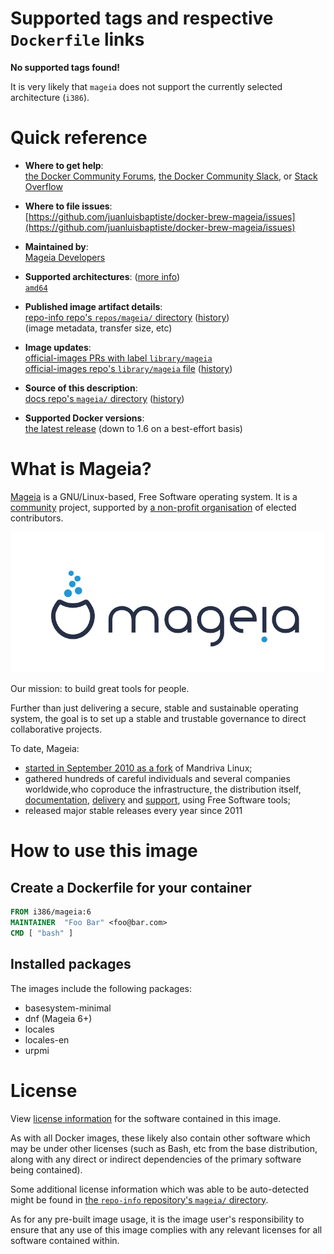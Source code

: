<!--

********************************************************************************

WARNING:

    DO NOT EDIT "mageia/README.md"

    IT IS AUTO-GENERATED

    (from the other files in "mageia/" combined with a set of templates)

********************************************************************************

-->

# Supported tags and respective `Dockerfile` links

**No supported tags found!**

It is very likely that `mageia` does not support the currently selected architecture (`i386`).

# Quick reference

-	**Where to get help**:  
	[the Docker Community Forums](https://forums.docker.com/), [the Docker Community Slack](https://blog.docker.com/2016/11/introducing-docker-community-directory-docker-community-slack/), or [Stack Overflow](https://stackoverflow.com/search?tab=newest&q=docker)

-	**Where to file issues**:  
	[https://github.com/juanluisbaptiste/docker-brew-mageia/issues](https://github.com/juanluisbaptiste/docker-brew-mageia/issues)

-	**Maintained by**:  
	[Mageia Developers](https://github.com/juanluisbaptiste/docker-brew-mageia)

-	**Supported architectures**: ([more info](https://github.com/docker-library/official-images#architectures-other-than-amd64))  
	[`amd64`](https://hub.docker.com/r/amd64/mageia/)

-	**Published image artifact details**:  
	[repo-info repo's `repos/mageia/` directory](https://github.com/docker-library/repo-info/blob/master/repos/mageia) ([history](https://github.com/docker-library/repo-info/commits/master/repos/mageia))  
	(image metadata, transfer size, etc)

-	**Image updates**:  
	[official-images PRs with label `library/mageia`](https://github.com/docker-library/official-images/pulls?q=label%3Alibrary%2Fmageia)  
	[official-images repo's `library/mageia` file](https://github.com/docker-library/official-images/blob/master/library/mageia) ([history](https://github.com/docker-library/official-images/commits/master/library/mageia))

-	**Source of this description**:  
	[docs repo's `mageia/` directory](https://github.com/docker-library/docs/tree/master/mageia) ([history](https://github.com/docker-library/docs/commits/master/mageia))

-	**Supported Docker versions**:  
	[the latest release](https://github.com/docker/docker-ce/releases/latest) (down to 1.6 on a best-effort basis)

# What is Mageia?

[Mageia](http://www.mageia.org) is a GNU/Linux-based, Free Software operating system. It is a [community](https://www.mageia.org/en/community/) project, supported by [a non-profit organisation](https://www.mageia.org/en/about/#mageia.org) of elected contributors.

![logo](https://raw.githubusercontent.com/docker-library/docs/ab6a17739272608c925f896ecf1c8feb18f0ec1a/mageia/logo.png)

Our mission: to build great tools for people.

Further than just delivering a secure, stable and sustainable operating system, the goal is to set up a stable and trustable governance to direct collaborative projects.

To date, Mageia:

-	[started in September 2010 as a fork](https://www.mageia.org/en/about/2010-sept-announcement.html) of Mandriva Linux;
-	gathered hundreds of careful individuals and several companies worldwide,who coproduce the infrastructure, the distribution itself, [documentation](https://wiki.mageia.org/), [delivery](https://www.mageia.org/en/downloads/) and [support](https://www.mageia.org/en/support/), using Free Software tools;
-	released major stable releases every year since 2011

# How to use this image

## Create a Dockerfile for your container

```dockerfile
FROM i386/mageia:6
MAINTAINER  "Foo Bar" <foo@bar.com>
CMD [ "bash" ]
```

## Installed packages

The images include the following packages:

-	basesystem-minimal
-	dnf (Mageia 6+)
-	locales
-	locales-en
-	urpmi

# License

View [license information](https://www.mageia.org/en/about/license/) for the software contained in this image.

As with all Docker images, these likely also contain other software which may be under other licenses (such as Bash, etc from the base distribution, along with any direct or indirect dependencies of the primary software being contained).

Some additional license information which was able to be auto-detected might be found in [the `repo-info` repository's `mageia/` directory](https://github.com/docker-library/repo-info/tree/master/repos/mageia).

As for any pre-built image usage, it is the image user's responsibility to ensure that any use of this image complies with any relevant licenses for all software contained within.
